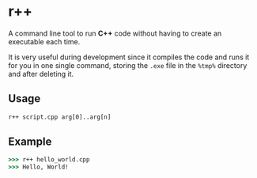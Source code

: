 # r++
A command line tool to run **C++** code without having to create an executable each time.

It is very useful during development since it compiles the code and runs it for you in one single command, storing the `.exe` file in the `%tmp%` directory and after deleting it.

## Usage
```cmd
r++ script.cpp arg[0]..arg[n]
```

## Example
```cmd
>>> r++ hello_world.cpp
>>> Hello, World!
```